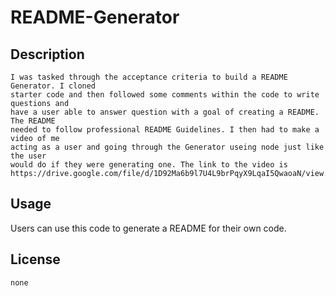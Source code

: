 # README-Generator

## Description
    I was tasked through the acceptance criteria to build a README Generator. I cloned 
    starter code and then followed some comments within the code to write questions and 
    have a user able to answer question with a goal of creating a README. The README 
    needed to follow professional README Guidelines. I then had to make a video of me
    acting as a user and going through the Generator useing node just like the user
    would do if they were generating one. The link to the video is 
    https://drive.google.com/file/d/1D92Ma6b9l7U4L9brPqyX9LqaI5QwaoaN/view.


## Usage
   Users can use this code to generate a README for their own code.

## License 
    none


